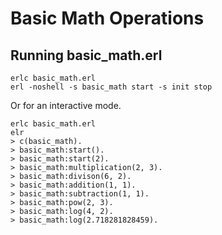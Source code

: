 # Basic Math Operations
## Running basic_math.erl
```
erlc basic_math.erl
erl -noshell -s basic_math start -s init stop
```
Or for an interactive mode.
```
erlc basic_math.erl
elr
> c(basic_math).
> basic_math:start().
> basic_math:start(2).
> basic_math:multiplication(2, 3).
> basic_math:divison(6, 2).
> basic_math:addition(1, 1).
> basic_math:subtraction(1, 1).
> basic_math:pow(2, 3).
> basic_math:log(4, 2).
> basic_math:log(2.718281828459).
```